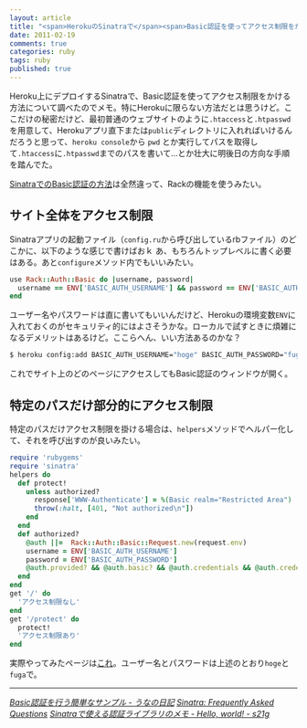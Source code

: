 ```yaml
---
layout: article
title: "<span>HerokuのSinatraで</span><span>Basic認証を使ってアクセス制限をかける</span>"
date: 2011-02-19
comments: true
categories: ruby
tags: ruby
published: true
---
```


Heroku上にデプロイするSinatraで、Basic認証を使ってアクセス制限をかける方法について調べたのでメモ。特にHerokuに限らない方法だとは思うけど。ここだけの秘密だけど、最初普通のウェブサイトのように`.htaccess`と`.htpasswd`を用意して、Herokuアプリ直下または`public`ディレクトリに入れればいけるんだろうと思って、`heroku console`から `pwd` とか実行してパスを取得して`.htaccess`に`.htpasswd`までのパスを書いて…とか壮大に明後日の方向な手順を踏んでた。

[SinatraでのBasic認証の方法](http://www.sinatrarb.com/faq.html#auth)は全然違って、Rackの機能を使うみたい。

<!-- READMORE -->


## サイト全体をアクセス制限

Sinatraアプリの起動ファイル（`config.ru`から呼び出しているrbファイル）のどこかに、以下のような感じで書けばおｋ あ、もちろんトップレベルに書く必要はある。あと`configure`メソッド内でもいいみたい。

~~~ ruby
use Rack::Auth::Basic do |username, password|
  username == ENV['BASIC_AUTH_USERNAME'] && password == ENV['BASIC_AUTH_PASSWORD']
end
~~~

ユーザー名やパスワードは直に書いてもいいんだけど、Herokuの環境変数`ENV`に入れておくのがセキュリティ的にはよさそうかな。ローカルで試すときに煩雑になるデメリットはあるけど。ここらへん、いい方法あるのかな？

~~~ sh
$ heroku config:add BASIC_AUTH_USERNAME="hoge" BASIC_AUTH_PASSWORD="fuga"
~~~

これでサイト上のどのページにアクセスしてもBasic認証のウィンドウが開く。


## 特定のパスだけ部分的にアクセス制限

特定のパスだけアクセス制限を掛ける場合は、`helpers`メソッドでヘルパー化して、それを呼び出すのが良いみたい。

~~~ ruby
require 'rubygems'
require 'sinatra'
helpers do
  def protect!
    unless authorized?
      response['WWW-Authenticate'] = %(Basic realm="Restricted Area")
      throw(:halt, [401, "Not authorized\n"])
    end
  end
  def authorized?
    @auth ||=  Rack::Auth::Basic::Request.new(request.env)
    username = ENV['BASIC_AUTH_USERNAME']
    password = ENV['BASIC_AUTH_PASSWORD']
    @auth.provided? && @auth.basic? && @auth.credentials && @auth.credentials == [username, password]
  end
end
get '/' do
  'アクセス制限なし'
end
get '/protect' do
  protect!
  'アクセス制限あり'
end
~~~

実際やってみたページは[これ](http://heroku-hello-world.heroku.com/protect)。ユーザー名とパスワードは上述のとおり`hoge`と`fuga`で。

* * *

<cite>[Basic認証を行う簡単なサンプル - うなの日記](http://d.hatena.ne.jp/unageanu/20090519/1242745626)</cite>
<cite>[Sinatra: Frequently Asked Questions](http://www.sinatrarb.com/faq.html#auth)</cite>
<cite>[Sinatraで使える認証ライブラリのメモ - Hello, world! - s21g](http://blog.s21g.com/posts/1635)</cite>
